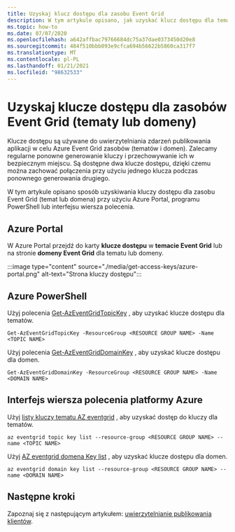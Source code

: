 ```yaml
---
title: Uzyskaj klucz dostępu dla zasobu Event Grid
description: W tym artykule opisano, jak uzyskać klucz dostępu dla tematu Event Grid lub domeny
ms.topic: how-to
ms.date: 07/07/2020
ms.openlocfilehash: a642affbac79766684dc75a37dae0373450d20e8
ms.sourcegitcommit: 484f510bbb093e9cfca694b56622b5860ca317f7
ms.translationtype: MT
ms.contentlocale: pl-PL
ms.lasthandoff: 01/21/2021
ms.locfileid: "98632533"
---
```

# <a name="get-access-keys-for-event-grid-resources-topics-or-domains"></a>Uzyskaj klucze dostępu dla zasobów Event Grid (tematy lub domeny)
Klucze dostępu są używane do uwierzytelniania zdarzeń publikowania aplikacji w celu Azure Event Grid zasobów (tematów i domen). Zalecamy regularne ponowne generowanie kluczy i przechowywanie ich w bezpiecznym miejscu. Są dostępne dwa klucze dostępu, dzięki czemu można zachować połączenia przy użyciu jednego klucza podczas ponownego generowania drugiego.

W tym artykule opisano sposób uzyskiwania kluczy dostępu dla zasobu Event Grid (temat lub domena) przy użyciu Azure Portal, programu PowerShell lub interfejsu wiersza polecenia. 

## <a name="azure-portal"></a>Azure Portal
W Azure Portal przejdź do karty **klucze dostępu** w **temacie Event Grid** lub na stronie **domeny Event Grid** dla tematu lub domeny.  

:::image type="content" source="./media/get-access-keys/azure-portal.png" alt-text="Strona kluczy dostępu":::

## <a name="azure-powershell"></a>Azure PowerShell
Użyj polecenia [Get-AzEventGridTopicKey](/powershell/module/az.eventgrid/get-azeventgridtopickey) , aby uzyskać klucze dostępu dla tematów. 

```azurepowershell-interactive
Get-AzEventGridTopicKey -ResourceGroup <RESOURCE GROUP NAME> -Name <TOPIC NAME>
```

Użyj polecenia [Get-AzEventGridDomainKey](/powershell/module/az.eventgrid/get-azeventgriddomainkey) , aby uzyskać klucze dostępu dla domen. 

```azurepowershell-interactive
Get-AzEventGridDomainKey -ResourceGroup <RESOURCE GROUP NAME> -Name <DOMAIN NAME>
```

## <a name="azure-cli"></a>Interfejs wiersza polecenia platformy Azure
Użyj [listy kluczy tematu AZ eventgrid](/cli/azure/eventgrid/topic/key#az-eventgrid-topic-key-list) , aby uzyskać dostęp do kluczy dla tematów. 

```azurecli-interactive
az eventgrid topic key list --resource-group <RESOURCE GROUP NAME> --name <TOPIC NAME>
```

Użyj [AZ eventgrid domena Key list](/cli/azure/eventgrid/domain/key#az-eventgrid-domain-key-list) , aby uzyskać klucze dostępu dla domen. 

```azurecli-interactive
az eventgrid domain key list --resource-group <RESOURCE GROUP NAME> --name <DOMAIN NAME>
```

## <a name="next-steps"></a>Następne kroki
Zapoznaj się z następującym artykułem: [uwierzytelnianie publikowania klientów](security-authenticate-publishing-clients.md). 
